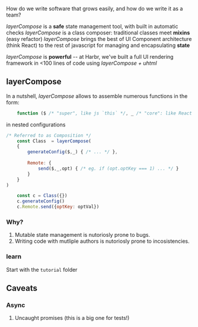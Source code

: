 
How do we write software that grows easily, and how do we write it as a team?


*layerCompose* is a **safe** state management tool, with built in automatic checks
*layerCompose* is a class composer: traditional classes meet **mixins**  (easy refactor)
*layerCompose* brings the best of UI Component architecture (think React) to the rest of javascript for managing and encapsulating **state**  
  
*layerCompose* is **powerful** -- at Harbr, we've built a full UI rendering framework in <100 lines of code using *layerCompose + uhtml*

## layerCompose

In a nutshell, *layerCompose* allows to assemble numerous functions in the form:
```javascript
    function ($ /* "super", like js `this` */, _ /* "core": like React props (but writable) */, opt /* additional named options */) {}
```
in nested configurations
```javascript
/* Referred to as Composition */
    const Class  = layerCompose(
    {
        generateConfig($,_) { /* ... */ },
        
        Remote: {
            send($,_,opt) { /* eg. if (opt.optKey === 1) ... */ }
        }
    }
)

    const c = Class({})
    c.generateConfig()
    c.Remote.send({optKey: optVal})
```

### Why?

1. Mutable state management is nutoriosly prone to bugs.  
2. Writing code with mutliple authors is nutoriosly prone to incosistencies.  

### learn

Start with the `tutorial` folder

## Caveats
### Async
1. Uncaught promises (this is a big one for tests!)
